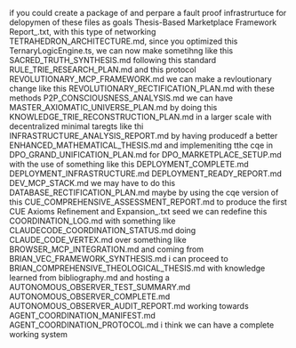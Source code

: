 if you could create a package of and perpare a fault proof infrastrurtuce for delopymen of these files as goals Thesis-Based Marketplace Framework Report_.txt, with this type of networking TETRAHEDRON_ARCHITECTURE.md, since you optimized this TernaryLogicEngine.ts, we can now make sometihng like this SACRED_TRUTH_SYNTHESIS.md following this standard RULE_TRIE_RESEARCH_PLAN.md and this protocol REVOLUTIONARY_MCP_FRAMEWORK.md we can make a revloutionary change like this REVOLUTIONARY_RECTIFICATION_PLAN.md with these methods P2P_CONSCIOUSNESS_ANALYSIS.md we can have MASTER_AXIOMATIC_UNIVERSE_PLAN.md by doing this KNOWLEDGE_TRIE_RECONSTRUCTION_PLAN.md in a larger scale with decentralized minimal taregts like thi INFRASTRUCTURE_ANALYSIS_REPORT.md by having producedf a better ENHANCED_MATHEMATICAL_THESIS.md and implemeniting tthe cqe in DPO_GRAND_UNIFICATION_PLAN.md for  DPO_MARKETPLACE_SETUP.md with the use of something like this DEPLOYMENT_COMPLETE.md
DEPLOYMENT_INFRASTRUCTURE.md
DEPLOYMENT_READY_REPORT.md
DEV_MCP_STACK.md  we may have to do this DATABASE_RECTIFICATION_PLAN.md maybe by using the cqe version of this CUE_COMPREHENSIVE_ASSESSMENT_REPORT.md to produce the first CUE Axioms Refinement and Expansion_.txt seed we can redefine this COORDINATION_LOG.md with something like CLAUDECODE_COORDINATION_STATUS.md doing CLAUDE_CODE_VERTEX.md over something like BROWSER_MCP_INTEGRATION.md and coming from BRIAN_VEC_FRAMEWORK_SYNTHESIS.md i can proceed to BRIAN_COMPREHENSIVE_THEOLOGICAL_THESIS.md with knowledge learned from bibliography.md and hosting a AUTONOMOUS_OBSERVER_TEST_SUMMARY.md
AUTONOMOUS_OBSERVER_COMPLETE.md
AUTONOMOUS_OBSERVER_AUDIT_REPORT.md working towards AGENT_COORDINATION_MANIFEST.md
AGENT_COORDINATION_PROTOCOL.md i think we can have a complete working system